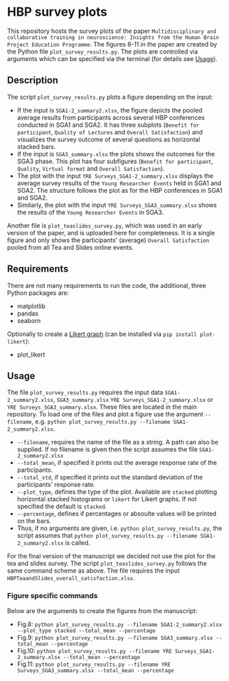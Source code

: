 # HBP survey plots 
This repository hosts the survey plots of the paper `Multidisciplinary and collaborative training in neuroscience: Insights from the Human Brain Project Education Programme`.
The figures 8-11 in the paper are created by the Python file `plot_survey_results.py`. The plots are controlled via arguments which can be specified via the terminal (for details see [Usage](https://github.com/alperyeg/hbp_survey_plots?tab=readme-ov-file#usage)). 

## Description 
The script `plot_survey_results.py` plots a figure depending on the input:
- If the input is `SGA1-2_summary2.xlsx`, the figure depicts the pooled average results from participants across several HBP conferences conducted in SGA1 and SGA2. It has three subplots (`Benefit for participant`, `Quality of Lectures` and `Overall Satisfaction`) and visualizes the survey outcome of several questions as horizontal stacked bars.
- If the input is `SGA3_summary.xlsx` the plots shows the outcomes for the SGA3 phase. This plot has four subfigures (`Benefit for participant`, `Quality`, `Virtual format` and `Overall Satisfaction`).
- The plot with the input `YRE Surveys_SGA1-2_summary.xlsx` displays the average survey results of the `Young Researcher Events` held in SGA1 and SGA2. The structure follows the plot as for the HBP conferences in SGA1 and SGA2. 
- Similarly, the plot with the input `YRE Surveys_SGA3_summary.xlsx` shows the results of the `Young Researcher Events` in SGA3. 

Another file is `plot_teaslides_survey.py`, which was used in an early version of the paper, and is uploaded here for completeness. It is a single figure and only shows the participants' (average) `Overall Satisfaction` pooled from all Tea and Slides online events. 


## Requirements
There are not many requirements to run the code, the additional, three Python packages are: 
- matplotlib
- pandas
- seaborn

Optionally to create a [Likert graph](https://github.com/nmalkin/plot-likert) (can be installed via `pip install plot-likert`): 
- plot_likert 

## Usage
The file `plot_survey_results.py` requires the input data `SGA1-2_summary2.xlsx`, `SGA3_summary.xlsx` `YRE Surveys_SGA1-2_summary.xlsx` or `YRE Surveys_SGA3_summary.xlsx`. These files are located in the main repository. 
To load one of the files and plot a figure use the argument `--filename`, e.g. `python plot_survey_results.py --filename SGA1-2_summary2.xlsx`. 
- `--filename`, requires the name of the file as a string. A path can also be supplied. If no filename is given then the script assumes the file `SGA1-2_summary2.xlsx`
- `--total_mean`, if specified it prints out the average response rate of the participants.
- `--total_std`, if specified it prints out the standard deviation of the participants' response rate. 
- `--plot_type`, defines the type of the plot. Available are `stacked` plotting horizontal stacked histograms or `likert` for Likert graphs. If not specified the default is `stacked`. 
- `--percentage`, defines if percentages or absoulte values will be printed on the bars.
- Thus, if no arguments are given, i.e. `python plot_survey_results.py`, the script assumes that `python plot_survey_results.py --filename SGA1-2_summary2.xlsx` is called.

For the final version of the manuscript we decided not use the plot for the tea and slides survey. The script `plot_teaslides_survey.py` follows the same command scheme as above. The file requires the input `HBPTeaandSlides_overall_satisfaction.xlsx`. 

### Figure specific commands
Below are the arguments to create the figures from the manuscript: 
- Fig.8: `python plot_survey_results.py --filename SGA1-2_summary2.xlsx --plot_type stacked --total_mean --percentage`
- Fig.9: `python plot_survey_results.py --filename SGA3_summary.xlsx --total_mean --percentage`
- Fig.10: `python plot_survey_results.py --filename YRE Surveys_SGA1-2_summary.xlsx --total_mean --percentage`
- Fig.11: `python plot_survey_results.py --filename YRE Surveys_SGA3_summary.xlsx --total_mean --percentage`
